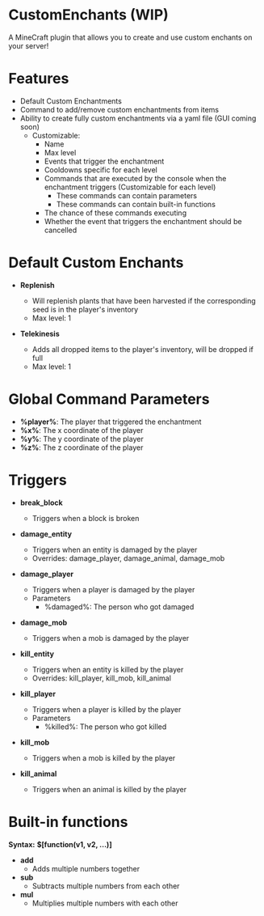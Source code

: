# CustomEnchants (WIP)
A MineCraft plugin that allows you to create and use custom enchants on your server!

# Features
- Default Custom Enchantments
- Command to add/remove custom enchantments from items
- Ability to create fully custom enchantments via a yaml file (GUI coming soon)
  - Customizable:
    - Name
    - Max level
    - Events that trigger the enchantment
    - Cooldowns specific for each level
    - Commands that are executed by the console when the enchantment triggers (Customizable for each level)
      - These commands can contain parameters 
      - These commands can contain built-in functions
    - The chance of these commands executing
    - Whether the event that triggers the enchantment should be cancelled

# Default Custom Enchants
- **Replenish**
  - Will replenish plants that have been harvested if the corresponding seed is in the player's inventory
  - Max level: 1

- **Telekinesis**
  - Adds all dropped items to the player's inventory, will be dropped if full
  - Max level: 1

   
# Global Command Parameters
- **%player%**: The player that triggered the enchantment
- **%x%**: The x coordinate of the player
- **%y%**: The y coordinate of the player
- **%z%**: The z coordinate of the player


# Triggers
- **break_block**
  - Triggers when a block is broken

- **damage_entity**
  - Triggers when an entity is damaged by the player
  - Overrides: damage_player, damage_animal, damage_mob

- **damage_player**
  - Triggers when a player is damaged by the player
  - Parameters
    - %damaged%: The person who got damaged

- **damage_mob**
  - Triggers when a mob is damaged by the player

- **kill_entity**
  - Triggers when an entity is killed by the player
  - Overrides: kill_player, kill_mob, kill_animal 
  
- **kill_player**
  - Triggers when a player is killed by the player
  - Parameters
    - %killed%: The person who got killed

- **kill_mob**
  - Triggers when a mob is killed by the player

- **kill_animal**
  - Triggers when an animal is killed by the player


# Built-in functions

**Syntax:** **$[function(v1, v2, ...)]**

- **add**
  - Adds multiple numbers together
- **sub**
  - Subtracts multiple numbers from each other
- **mul**
  - Multiplies multiple numbers with each other
